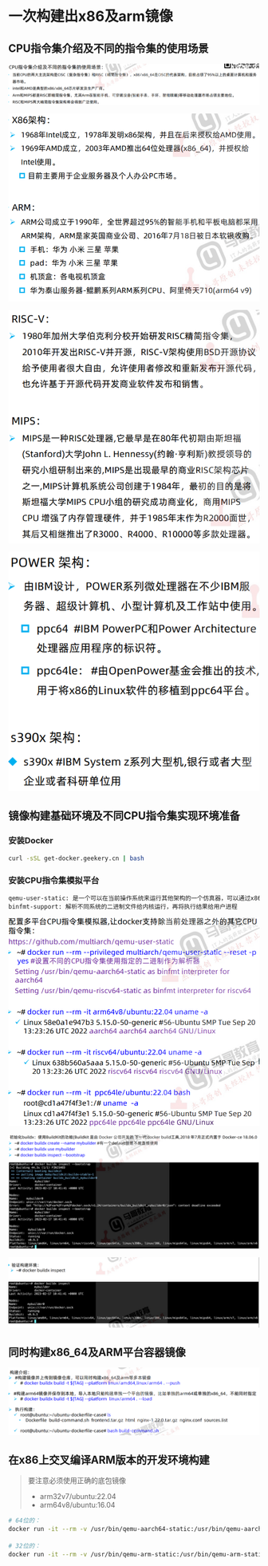 # 一次构建出x86及arm镜像

## CPU指令集介绍及不同的指令集的使用场景

![image-20230220093413271](一次构建出x86及arm镜像.assets/image-20230220093413271.png)

![image-20230220093440387](一次构建出x86及arm镜像.assets/image-20230220093440387.png)



![image-20230220093458512](一次构建出x86及arm镜像.assets/image-20230220093458512.png)



![image-20230220093511276](一次构建出x86及arm镜像.assets/image-20230220093511276.png)







## 镜像构建基础环境及不同CPU指令集实现环境准备

### 安装Docker

```bash
curl -sSL get-docker.geekery.cn | bash
```

### 安装CPU指令集模拟平台

```bash
qemu-user-static: 是一个可以在当前操作系统来运行其他架构的一个仿真器，可以通过x86的机器编译出其他不同架构的docker镜像
binfmt-support: 解析不同系统的二进制文件给内核运行，再将执行结果给用户进程
```

![image-20230220094027454](一次构建出x86及arm镜像.assets/image-20230220094027454.png)

![image-20230220094041191](一次构建出x86及arm镜像.assets/image-20230220094041191.png)

![image-20230220094052077](一次构建出x86及arm镜像.assets/image-20230220094052077.png)









## 同时构建x86_64及ARM平台容器镜像

![image-20230220094104848](一次构建出x86及arm镜像.assets/image-20230220094104848.png)



## 在x86上交叉编译ARM版本的开发环境构建

> 要注意必须使用正确的底包镜像
>
> - arm32v7/ubuntu:22.04
> - arm64v8/ubuntu:16.04 

```bash
# 64位的：
docker run -it --rm -v /usr/bin/qemu-aarch64-static:/usr/bin/qemu-aarch64-static arm64v8/ubuntu:16.04 bash

# 32位的：
docker run -it --rm -v /usr/bin/qemu-arm-static:/usr/bin/qemu-arm-static arm32v7/ubuntu:22.04 bash
```




